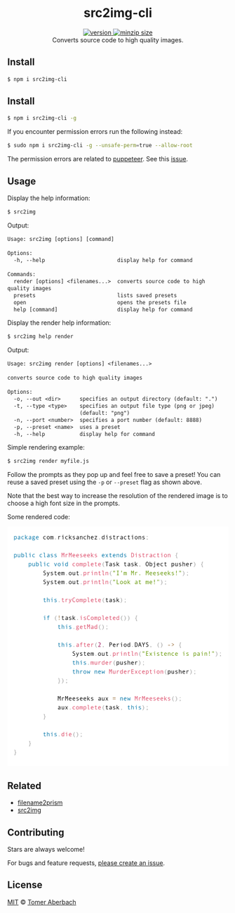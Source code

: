 <h1 align="center">
  src2img-cli
</h1>

<div align="center">
  <a href="https://npmjs.org/package/src2img-cli">
    <img src="https://badgen.now.sh/npm/v/src2img-cli" alt="version" />
  </a>
  <a href="https://bundlephobia.com/result?p=src2img-cli">
    <img src="https://badgen.net/bundlephobia/minzip/src2img-cli" alt="minzip size" />
  </a>
</div>

<div align="center">
  Converts source code to high quality images.
</div>

## Install

```sh
$ npm i src2img-cli
```

## Install

```sh
$ npm i src2img-cli -g
```

If you encounter permission errors run the following instead:

```sh
$ sudo npm i src2img-cli -g --unsafe-perm=true --allow-root
```

The permission errors are related to
[puppeteer](https://www.npmjs.com/package/puppeteer). See this
[issue](https://github.com/GoogleChrome/puppeteer/issues/1597).

## Usage

Display the help information:

```sh
$ src2img
```

Output:

```
Usage: src2img [options] [command]

Options:
  -h, --help                       display help for command

Commands:
  render [options] <filenames...>  converts source code to high quality images
  presets                          lists saved presets
  open                             opens the presets file
  help [command]                   display help for command
```

Display the render help information:

```sh
$ src2img help render
```

Output:

```
Usage: src2img render [options] <filenames...>

converts source code to high quality images

Options:
  -o, --out <dir>      specifies an output directory (default: ".")
  -t, --type <type>    specifies an output file type (png or jpeg)
                       (default: "png")
  -n, --port <number>  specifies a port number (default: 8888)
  -p, --preset <name>  uses a preset
  -h, --help           display help for command
```

Simple rendering example:

```sh
$ src2img render myfile.js
```

Follow the prompts as they pop up and feel free to save a preset! You can reuse
a saved preset using the `-p` or `--preset` flag as shown above.

Note that the best way to increase the resolution of the rendered image is to
choose a high font size in the prompts.

Some rendered code:

![example](example.png)

## Related

- [filename2prism](https://www.npmjs.com/package/filename2prism)
- [src2img](https://www.npmjs.com/package/src2img)

## Contributing

Stars are always welcome!

For bugs and feature requests,
[please create an issue](https://github.com/TomerAberbach/src2img-cli/issues/new).

## License

[MIT](https://github.com/TomerAberbach/src2img-cli/blob/main/license) ©
[Tomer Aberbach](https://github.com/TomerAberbach)
